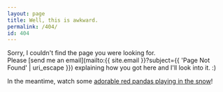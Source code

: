 ```yaml
---
layout: page
title: Well, this is awkward.
permalink: /404/
id: 404
---
```


Sorry, I couldn't find the page you were looking for.  
Please [send me an email](mailto:{{ site.email }}?subject={{ 'Page Not Found' | uri_escape }}) explaining how you got here and I'll look into it. :)

In the meantime, watch some [adorable red pandas playing in the snow](https://www.youtube.com/watch?v=y6GaPkkGZGw)!
